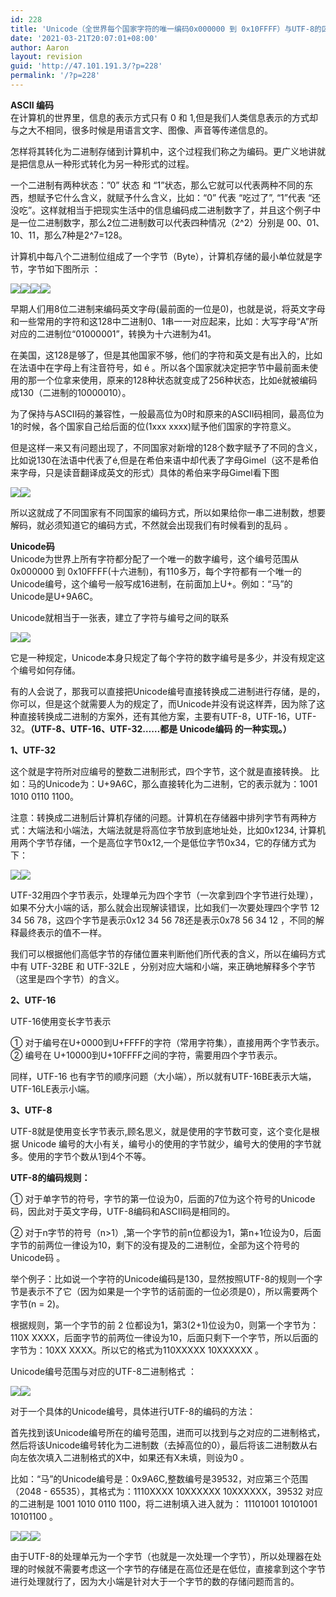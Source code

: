 ```yaml
---
id: 228
title: 'Unicode（全世界每个国家字符的唯一编码0x000000 到 0x10FFFF）与UTF-8的区别'
date: '2021-03-21T20:07:01+08:00'
author: Aaron
layout: revision
guid: 'http://47.101.191.3/?p=228'
permalink: '/?p=228'
---
```


**ASCII 编码**  
在计算机的世界里，信息的表示方式只有 0 和 1,但是我们人类信息表示的方式却与之大不相同，很多时候是用语言文字、图像、声音等传递信息的。

怎样将其转化为二进制存储到计算机中，这个过程我们称之为编码。更广义地讲就是把信息从一种形式转化为另一种形式的过程。

一个二进制有两种状态：”0” 状态 和 “1”状态，那么它就可以代表两种不同的东西，想赋予它什么含义，就赋予什么含义，比如：“0” 代表 “吃过了”, “1”代表 “还没吃”。这样就相当于把现实生活中的信息编码成二进制数字了，并且这个例子中是一位二进制数字，那么2位二进制数可以代表四种情况（2^2）分别是 00、01、10、11，那么7种是2^7=128。

计算机中每八个二进制位组成了一个字节（Byte），计算机存储的最小单位就是字节，字节如下图所示 ：

![](https://img2018.cnblogs.com/i-beta/1039314/201911/1039314-20191123181945186-770480938.png)![](https://z3.ax1x.com/2021/03/21/65US8f.png)![](https://img2018.cnblogs.com/i-beta/1039314/201911/1039314-20191123181945186-770480938.png)![](https://img2018.cnblogs.com/i-beta/1039314/201911/1039314-20191123181945186-770480938.png)

早期人们用8位二进制来编码英文字母(最前面的一位是0)，也就是说，将英文字母和一些常用的字符和这128中二进制0、1串一一对应起来，比如：大写字母“A”所对应的二进制位“01000001”，转换为十六进制为41。

在美国，这128是够了，但是其他国家不够，他们的字符和英文是有出入的，比如在法语中在字母上有注音符号，如 é 。所以各个国家就决定把字节中最前面未使用的那一个位拿来使用，原来的128种状态就变成了256种状态，比如é就被编码成130（二进制的10000010）。

为了保持与ASCII码的兼容性，一般最高位为0时和原来的ASCII码相同，最高位为1的时候，各个国家自己给后面的位(1xxx xxxx)赋予他们国家的字符意义。

但是这样一来又有问题出现了，不同国家对新增的128个数字赋予了不同的含义，比如说130在法语中代表了é,但是在希伯来语中却代表了字母Gimel（这不是希伯来字母，只是读音翻译成英文的形式）具体的希伯来字母Gimel看下图

![](https://z3.ax1x.com/2021/03/21/65UYPx.png)![](https://img2018.cnblogs.com/i-beta/1039314/201911/1039314-20191123181956850-342721399.png)

所以这就成了不同国家有不同国家的编码方式，所以如果给你一串二进制数，想要解码，就必须知道它的编码方式，不然就会出现我们有时候看到的乱码 。

**Unicode码**  
Unicode为世界上所有字符都分配了一个唯一的数字编号，这个编号范围从 0x000000 到 0x10FFFF(十六进制)，有110多万，每个字符都有一个唯一的Unicode编号，这个编号一般写成16进制，在前面加上U+。例如：“马”的Unicode是U+9A6C。

Unicode就相当于一张表，建立了字符与编号之间的联系

![](https://z3.ax1x.com/2021/03/21/65UDZd.png)![](https://img2018.cnblogs.com/i-beta/1039314/201911/1039314-20191123182018422-2069007345.png)

它是一种规定，Unicode本身只规定了每个字符的数字编号是多少，并没有规定这个编号如何存储。

有的人会说了，那我可以直接把Unicode编号直接转换成二进制进行存储，是的，你可以，但是这个就需要人为的规定了，而Unicode并没有说这样弄，因为除了这种直接转换成二进制的方案外，还有其他方案，主要有UTF-8，UTF-16，UTF-32。**（UTF-8、UTF-16、UTF-32……都是 Unicode编码 的一种实现。）**

**1、UTF-32**

这个就是字符所对应编号的整数二进制形式，四个字节，这个就是直接转换。 比如：马的Unicode为：U+9A6C，那么直接转化为二进制，它的表示就为：1001 1010 0110 1100。

注意：转换成二进制后计算机存储的问题。计算机在存储器中排列字节有两种方式：大端法和小端法，大端法就是将高位字节放到底地址处，比如0x1234, 计算机用两个字节存储，一个是高位字节0x12,一个是低位字节0x34，它的存储方式为下：

![](https://z3.ax1x.com/2021/03/21/65UjL4.png)![](https://img2018.cnblogs.com/i-beta/1039314/201911/1039314-20191123182035328-1450416532.png)

UTF-32用四个字节表示，处理单元为四个字节（一次拿到四个字节进行处理），如果不分大小端的话，那么就会出现解读错误，比如我们一次要处理四个字节 12 34 56 78，这四个字节是表示0x12 34 56 78还是表示0x78 56 34 12 ，不同的解释最终表示的值不一样。

我们可以根据他们高低字节的存储位置来判断他们所代表的含义，所以在编码方式中有 UTF-32BE 和 UTF-32LE ，分别对应大端和小端，来正确地解释多个字节（这里是四个字节）的含义。

**2、UTF-16**

UTF-16使用变长字节表示

① 对于编号在U+0000到U+FFFF的字符（常用字符集），直接用两个字节表示。  
② 编号在 U+10000到U+10FFFF之间的字符，需要用四个字节表示。

同样，UTF-16 也有字节的顺序问题（大小端），所以就有UTF-16BE表示大端，UTF-16LE表示小端。

**3、UTF-8**

UTF-8就是使用变长字节表示,顾名思义，就是使用的字节数可变，这个变化是根据 Unicode 编号的大小有关，编号小的使用的字节就少，编号大的使用的字节就多。使用的字节个数从1到4个不等。

**UTF-8的编码规则：**

① 对于单字节的符号，字节的第一位设为0，后面的7位为这个符号的Unicode码，因此对于英文字母，UTF-8编码和ASCII码是相同的。

② 对于n字节的符号（n&gt;1）,第一个字节的前n位都设为1，第n+1位设为0，后面字节的前两位一律设为10，剩下的没有提及的二进制位，全部为这个符号的Unicode码 。

举个例子：比如说一个字符的Unicode编码是130，显然按照UTF-8的规则一个字节是表示不了它（因为如果是一个字节的话前面的一位必须是0），所以需要两个字节(n = 2)。

根据规则，第一个字节的前 2 位都设为1，第3(2+1)位设为0，则第一个字节为：110X XXXX，后面字节的前两位一律设为10，后面只剩下一个字节，所以后面的字节为：10XX XXXX。所以它的格式为110XXXXX 10XXXXXX 。

Unicode编号范围与对应的UTF-8二进制格式 ：

![](https://z3.ax1x.com/2021/03/21/65a0pV.png)![](https://img2018.cnblogs.com/i-beta/1039314/201911/1039314-20191123182055244-243075594.png)

对于一个具体的Unicode编号，具体进行UTF-8的编码的方法：

首先找到该Unicode编号所在的编号范围，进而可以找到与之对应的二进制格式，然后将该Unicode编号转化为二进制数（去掉高位的0），最后将该二进制数从右向左依次填入二进制格式的X中，如果还有X未填，则设为0 。

比如：“马”的Unicode编号是：0x9A6C,整数编号是39532，对应第三个范围（2048 - 65535），其格式为：1110XXXX 10XXXXXX 10XXXXXX，39532 对应的二进制是 1001 1010 0110 1100，将二进制填入进入就为： 11101001 10101001 10101100 。

![](https://z3.ax1x.com/2021/03/21/65aLtI.png)![](https://img2018.cnblogs.com/i-beta/1039314/201911/1039314-20191123182110573-806278717.png)![](https://z3.ax1x.com/2021/03/21/65dFNn.png)

由于UTF-8的处理单元为一个字节（也就是一次处理一个字节），所以处理器在处理的时候就不需要考虑这一个字节的存储是在高位还是在低位，直接拿到这个字节进行处理就行了，因为大小端是针对大于一个字节的数的存储问题而言的。